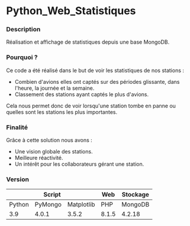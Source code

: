 # Python_Web_Statistiques
### Description
Réalisation et affichage de statistiques depuis une base MongoDB.
### Pourquoi ?
Ce code a été réalisé dans le but de voir les statistiques de nos stations : 
* Combien d'avions elles ont captés sur des périodes glissante, dans l'heure, la journée et la semaine.
* Classement des stations ayant captés le plus d'avions.

Cela nous permet donc de voir lorsqu'une station tombe en panne ou quelles sont les stations les plus importantes.

### Finalité
Grâce à cette solution nous avons :
* Une vision globale des stations.
* Meilleure réactivité.
* Un intérêt pour les collaborateurs gérant une station.

### Version
<table>
    <thead>
        <tr>
            <th colspan="3">Script</th>
            <th colspan="1">Web</th>
            <th colspan="1">Stockage</th>
        </tr>
    </thead>
    <tbody>
        <tr>
            <td>Python</td>
            <td>PyMongo</td>
            <td>Matplotlib</td>
            <td>PHP</td>
            <td>MongoDB</td>
        </tr>
        <tr>
            <td>3.9</td>
            <td>4.0.1</td>
            <td>3.5.2</td>
            <td>8.1.5</td>
            <td>4.2.18</td>
    </tbody>
</table>
